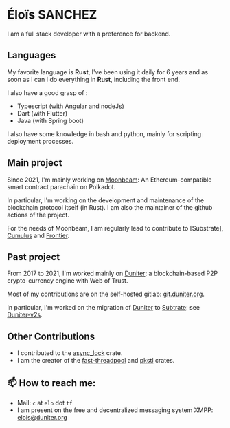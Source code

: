# Éloïs SANCHEZ

I am a full stack developer with a preference for backend.

## Languages

My favorite language is **Rust**, I've been using it daily for 6 years and as soon as I can I do everything in **Rust**, including the front end.

I also have a good grasp of :

* Typescript (with Angular and nodeJs)
* Dart (with Flutter)
* Java (with Spring boot)

I also have some knowledge in bash and python, mainly for scripting deployment processes.

## Main project

Since 2021, I'm mainly working on [Moonbeam]: An Ethereum-compatible smart contract parachain on Polkadot.

In particular, I'm working on the development and maintenance of the blockchain protocol itself (in Rust). I am also the maintainer of the github actions of the project.

For the needs of Moonbeam, I am regularly lead to contribute to [Substrate], [Cumulus] and [Frontier].

## Past project

From 2017 to 2021, I'm worked mainly on [Duniter]: a blockchain-based P2P crypto-currency engine with Web of Trust.

Most of my contributions are on the self-hosted gitlab: [git.duniter.org](https://git.duniter.org).

In particular, I'm worked on the migration of [Duniter] to [Subtrate]: see [Duniter-v2s].

## Other Contributions

* I contributed to the [async_lock] crate.
* I am the creator of the [fast-threadpool] and [pkstl] crates.

## 📫 How to reach me:

* Mail: `c` at `elo` dot `tf`
* I am present on the free and decentralized messaging system XMPP: [elois@duniter.org](xmpp:elois@duniter.org?join)

[async_graphql]: https://github.com/async-graphql/async-graphql
[async_lock]: https://github.com/smol-rs/async-lock
[Cumulus]: https://github.com/paritytech/cumulus
[Duniter]: https://github.com/duniter/duniter
[Duniter-v2s]: https://github.com/duniter/duniter-v2s
[fast-threadpool]: https://github.com/librelois/fast-threadpool
[Frontier]: https://github.com/paritytech/frontier
[Moonbeam]: https://github.com/PureStake/moonbeam
[pkstl]: https://github.com/librelois/pkstl
[Subtrate]: https://github.com/paritytech/subtrate

<!--
**librelois/librelois** is a ✨ _special_ ✨ repository because its `README.md` (this file) appears on your GitHub profile.

Here are some ideas to get you started:

- 🔭 I’m currently working on ...
- 🌱 I’m currently learning ...
- 👯 I’m looking to collaborate on ...
- 🤔 I’m looking for help with ...
- 💬 Ask me about ...
- 📫 How to reach me: ...
- 😄 Pronouns: ...
- ⚡ Fun fact: ...
-->
